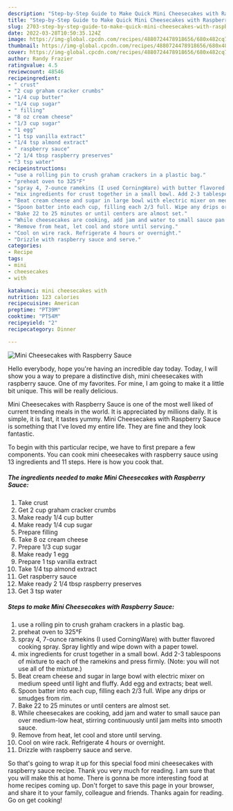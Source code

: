 ```yaml
---
description: "Step-by-Step Guide to Make Quick Mini Cheesecakes with Raspberry Sauce"
title: "Step-by-Step Guide to Make Quick Mini Cheesecakes with Raspberry Sauce"
slug: 2703-step-by-step-guide-to-make-quick-mini-cheesecakes-with-raspberry-sauce
date: 2022-03-28T10:50:35.124Z
image: https://img-global.cpcdn.com/recipes/4880724478918656/680x482cq70/mini-cheesecakes-with-raspberry-sauce-recipe-main-photo.jpg
thumbnail: https://img-global.cpcdn.com/recipes/4880724478918656/680x482cq70/mini-cheesecakes-with-raspberry-sauce-recipe-main-photo.jpg
cover: https://img-global.cpcdn.com/recipes/4880724478918656/680x482cq70/mini-cheesecakes-with-raspberry-sauce-recipe-main-photo.jpg
author: Randy Frazier
ratingvalue: 4.5
reviewcount: 48546
recipeingredient:
- " crust"
- "2 cup graham cracker crumbs"
- "1/4 cup butter"
- "1/4 cup sugar"
- " filling"
- "8 oz cream cheese"
- "1/3 cup sugar"
- "1 egg"
- "1 tsp vanilla extract"
- "1/4 tsp almond extract"
- " raspberry sauce"
- "2 1/4 tbsp raspberry preserves"
- "3 tsp water"
recipeinstructions:
- "use a rolling pin to crush graham crackers in a plastic bag."
- "preheat oven to 325°F"
- "spray 4, 7-ounce ramekins (I used CorningWare) with butter flavored cooking spray. Spray lightly and wipe down with a paper towel."
- "mix ingredients for crust together in a small bowl. Add 2-3 tablespoons of mixture to each of the ramekins and press firmly. (Note: you will not use all of the mixture.)"
- "Beat cream cheese and sugar in large bowl with electric mixer on medium speed until light and fluffy. Add egg and extracts; beat well."
- "Spoon batter into each cup, filling each 2/3 full. Wipe any drips or smudges from rim."
- "Bake 22 to 25 minutes or until centers are almost set."
- "While cheesecakes are cooking, add jam and water to small sauce pan over medium-low heat, stirring continuously until jam melts into smooth sauce."
- "Remove from heat, let cool and store until serving."
- "Cool on wire rack. Refrigerate 4 hours or overnight."
- "Drizzle with raspberry sauce and serve."
categories:
- Recipe
tags:
- mini
- cheesecakes
- with

katakunci: mini cheesecakes with 
nutrition: 123 calories
recipecuisine: American
preptime: "PT39M"
cooktime: "PT54M"
recipeyield: "2"
recipecategory: Dinner

---
```



![Mini Cheesecakes with Raspberry Sauce](https://img-global.cpcdn.com/recipes/4880724478918656/680x482cq70/mini-cheesecakes-with-raspberry-sauce-recipe-main-photo.jpg)

Hello everybody, hope you're having an incredible day today. Today, I will show you a way to prepare a distinctive dish, mini cheesecakes with raspberry sauce. One of my favorites. For mine, I am going to make it a little bit unique. This will be really delicious.



Mini Cheesecakes with Raspberry Sauce is one of the most well liked of current trending meals in the world. It is appreciated by millions daily. It is simple, it is fast, it tastes yummy. Mini Cheesecakes with Raspberry Sauce is something that I've loved my entire life. They are fine and they look fantastic.


To begin with this particular recipe, we have to first prepare a few components. You can cook mini cheesecakes with raspberry sauce using 13 ingredients and 11 steps. Here is how you cook that.

<!--inarticleads1-->

##### The ingredients needed to make Mini Cheesecakes with Raspberry Sauce:

1. Take  crust
1. Get 2 cup graham cracker crumbs
1. Make ready 1/4 cup butter
1. Make ready 1/4 cup sugar
1. Prepare  filling
1. Take 8 oz cream cheese
1. Prepare 1/3 cup sugar
1. Make ready 1 egg
1. Prepare 1 tsp vanilla extract
1. Take 1/4 tsp almond extract
1. Get  raspberry sauce
1. Make ready 2 1/4 tbsp raspberry preserves
1. Get 3 tsp water




<!--inarticleads2-->

##### Steps to make Mini Cheesecakes with Raspberry Sauce:

1. use a rolling pin to crush graham crackers in a plastic bag.
1. preheat oven to 325°F
1. spray 4, 7-ounce ramekins (I used CorningWare) with butter flavored cooking spray. Spray lightly and wipe down with a paper towel.
1. mix ingredients for crust together in a small bowl. Add 2-3 tablespoons of mixture to each of the ramekins and press firmly. (Note: you will not use all of the mixture.)
1. Beat cream cheese and sugar in large bowl with electric mixer on medium speed until light and fluffy. Add egg and extracts; beat well.
1. Spoon batter into each cup, filling each 2/3 full. Wipe any drips or smudges from rim.
1. Bake 22 to 25 minutes or until centers are almost set.
1. While cheesecakes are cooking, add jam and water to small sauce pan over medium-low heat, stirring continuously until jam melts into smooth sauce.
1. Remove from heat, let cool and store until serving.
1. Cool on wire rack. Refrigerate 4 hours or overnight.
1. Drizzle with raspberry sauce and serve.




So that's going to wrap it up for this special food mini cheesecakes with raspberry sauce recipe. Thank you very much for reading. I am sure that you will make this at home. There is gonna be more interesting food at home recipes coming up. Don't forget to save this page in your browser, and share it to your family, colleague and friends. Thanks again for reading. Go on get cooking!
